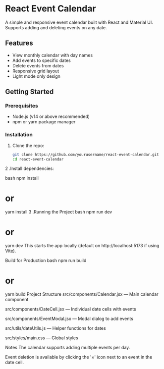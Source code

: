 # React Event Calendar

A simple and responsive event calendar built with React and Material UI.  
Supports adding and deleting events on any date.

## Features

- View monthly calendar with day names  
- Add events to specific dates  
- Delete events from dates  
- Responsive grid layout  
- Light mode only design  

## Getting Started

### Prerequisites

- Node.js (v14 or above recommended)  
- npm or yarn package manager

### Installation

1. Clone the repo:  
   ```bash
   git clone https://github.com/yourusername/react-event-calendar.git
   cd react-event-calendar
2 .Install dependencies:

bash
npm install
# or
yarn install
3 .Running the Project
bash
npm run dev
# or
yarn dev
This starts the app locally (default on http://localhost:5173 if using Vite).

Build for Production
bash
npm run build
# or
yarn build
Project Structure
src/components/Calendar.jsx — Main calendar component

src/components/DateCell.jsx — Individual date cells with events

src/components/EventModal.jsx — Modal dialog to add events

src/utils/dateUtils.js — Helper functions for dates

src/styles/main.css — Global styles

Notes
The calendar supports adding multiple events per day.

Event deletion is available by clicking the '×' icon next to an event in the date cell.
